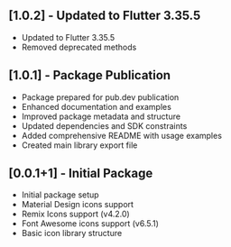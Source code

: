## [1.0.2] - Updated to Flutter 3.35.5
* Updated to Flutter 3.35.5
* Removed deprecated methods

## [1.0.1] - Package Publication
* Package prepared for pub.dev publication
* Enhanced documentation and examples
* Improved package metadata and structure
* Updated dependencies and SDK constraints
* Added comprehensive README with usage examples
* Created main library export file

## [0.0.1+1] - Initial Package
* Initial package setup
* Material Design icons support
* Remix Icons support (v4.2.0)
* Font Awesome icons support (v6.5.1)
* Basic icon library structure
